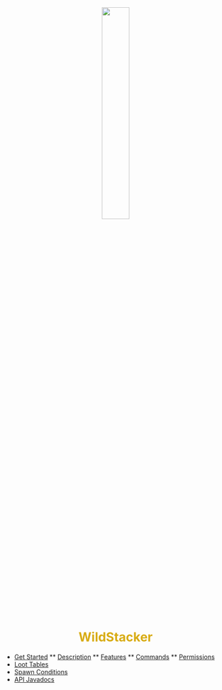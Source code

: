 <center>
  <a style="color: black; text-decoration: none;" href="/#/wildstacker/">
    <img src="./images/wildstacker-icon.png" width=35%>
    <h1 style="color: #d8ac14;">WildStacker</h1>
  </a>
</center>

* [Get Started](wildstacker/)
** [Description](wildstacker/?id=description)
** [Features](wildstacker/?id=features)
** [Commands](wildstacker/?id=commands)
** [Permissions](wildstacker/?id=permissions)
* [Loot Tables](wildstacker/loot-tables/)
* [Spawn Conditions](wildstacker/spawn-conditions/?id=spawn-conditions)
* [API Javadocs](https://bg-software.com/api-docs/wildstacker/)
